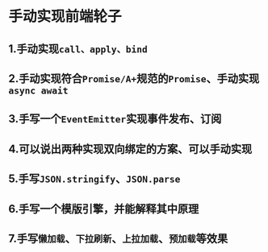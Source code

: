 # 手动实现前端轮子

## 1.手动实现`call、apply、bind`



## 2.手动实现符合`Promise/A+`规范的`Promise`、手动实现`async await`

## 3.手写一个`EventEmitter`实现事件发布、订阅

## 4.可以说出两种实现双向绑定的方案、可以手动实现

## 5.手写`JSON.stringify`、`JSON.parse`

## 6.手写一个模版引擎，并能解释其中原理

## 7.手写`懒加载`、`下拉刷新`、`上拉加载`、`预加载`等效果

